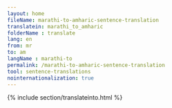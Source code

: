 ```yaml
---
layout: home
fileName: marathi-to-amharic-sentence-translation
translatein: marathi_to_amharic
folderName : translate
lang: en
from: mr
to: am
langName : marathi-to
permalink: /marathi-to-amharic-sentence-translation
tool: sentence-translations
nointernationalization: true
---
```

{% include section/translateinto.html %}
